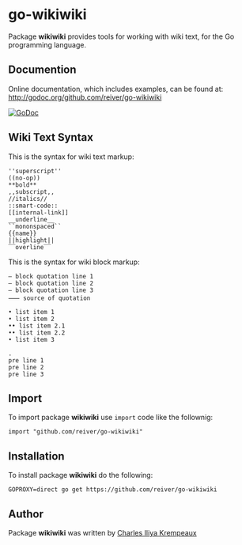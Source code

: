# go-wikiwiki

Package **wikiwiki** provides tools for working with wiki text, for the Go programming language.

## Documention

Online documentation, which includes examples, can be found at: http://godoc.org/github.com/reiver/go-wikiwiki

[![GoDoc](https://godoc.org/github.com/reiver/go-wikiwiki?status.svg)](https://godoc.org/github.com/reiver/go-wikiwiki)

## Wiki Text Syntax

This is the syntax for wiki text markup:

```
''superscript''
((no-op))
**bold**
,,subscript,,
//italics//
::smart-code::
[[internal-link]]
__underline__
``mononspaced``
{{name}}
||highlight||
‾‾overline‾‾
```

This is the syntax  for wiki block markup:

```
― block quotation line 1
― block quotation line 2
― block quotation line 3
⸺ source of quotation
```

```
• list item 1
• list item 2
•• list item 2.1
•• list item 2.2
• list item 3
```

```
.
pre line 1
pre line 2
pre line 3
```

## Import

To import package **wikiwiki** use `import` code like the follownig:
```
import "github.com/reiver/go-wikiwiki"
```

## Installation

To install package **wikiwiki** do the following:
```
GOPROXY=direct go get https://github.com/reiver/go-wikiwiki
```

## Author

Package **wikiwiki** was written by [Charles Iliya Krempeaux](http://reiver.link)
